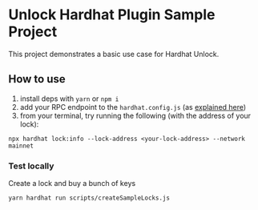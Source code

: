 # Unlock Hardhat Plugin Sample Project

This project demonstrates a basic use case for Hardhat Unlock. 

## How to use 

1. install deps with `yarn` or `npm i`
2. add your RPC endpoint to the `hardhat.config.js` (as [explained here](https://hardhat.org/config/))
3. from your terminal, try running the following (with the address of your lock):

```shell
npx hardhat lock:info --lock-address <your-lock-address> --network mainnet
```

### Test locally

Create a lock and buy a bunch of keys

```
yarn hardhat run scripts/createSampleLocks.js
```

